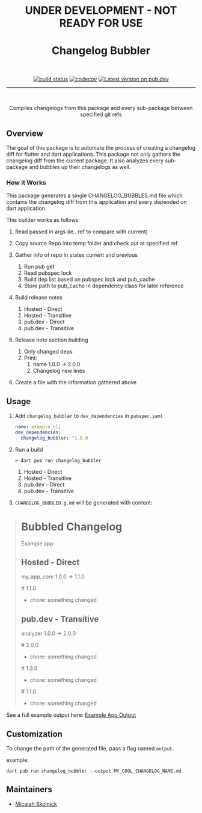 <h1 align="center">UNDER DEVELOPMENT - NOT READY FOR USE</h1>
<h1 align="center">Changelog Bubbler</h1>
<br/>

<p align="center">
<a href="https://github.com/m-skolnick/changelog_bubbler/actions/workflows/build.yaml"><img src="https://github.com/m-skolnick/changelog_bubbler/actions/workflows/build.yaml/badge.svg" alt="build status"></a>
<a href="https://codecov.io/gh/m-skolnick/changelog_bubbler"><img src="https://codecov.io/gh/m-skolnick/changelog_bubbler/branch/main/graph/badge.svg" alt="codecov"></a>
<a href="https://pub.dev/packages/changelog_bubbler"><img src="https://img.shields.io/pub/v/changelog_bubbler.svg" alt="Latest version on pub.dev"></a>
</p>

---
<br/>

<p align="center">Compiles changelogs from this package and every sub-package between specified git refs</p>

## Overview

The goal of this package is to automate the process of creating a changelog diff for flutter and dart applications. This package not only gathers the changelog diff from the current package. It also analyzes every sub-package and bubbles up their changelogs as well.

### How it Works

This package generates a single CHANGELOG_BUBBLES.md file which contains the changelog diff from this application and every depended on dart application.

This builder works as follows:
1. Read passed in args (ie.. ref to compare with current)
1. Copy source Repo into temp folder and check out at specified ref
1. Gather info of repo in states current and previous
    1. Run pub get
    1. Read pubspec lock
    1. Build dep list based on pubspec lock and pub_cache
    1. Store path to pub_cache in dependency class for later reference
1. Build release notes
    1. Hosted - Direct
    1. Hosted - Transitive
    1. pub.dev - Direct
    1. pub.dev - Transitive
1. Release note section building
    1. Only changed deps
    1. Print:
        1. name 1.0.0 -> 2.0.0
        1. Changelog new lines

1. Create a file with the information gathered above

## Usage
1. Add `changelog_bubbler` to `dev_dependencies` in `pubspec.yaml`

    ```yaml
    name: example_cli
    dev_dependencies:
      changelog_bubbler: ^1.0.0
    ```

1. Run a build

    ```console
    > dart pub run changelog_bubbler
    ```
    1. Hosted - Direct
    1. Hosted - Transitive
    1. pub.dev - Direct
    1. pub.dev - Transitive
1. `CHANGELOG_BUBBLED.g.md` will be generated with content:
># Bubbled Changelog
>
>Example app
>
>## Hosted - Direct
>
>my_app_core 1.0.0 -> 1.1.0
>
>\# 1.1.0
>- chore: something changed
>
>## pub.dev - Transitive
>
>analyzer 1.0.0 -> 2.0.0
>
>\# 2.0.0
>- chore: something changed
>
>\# 1.3.0
>- chore: something changed
>
>\# 1.1.0
>- chore: something changed
>

See a full example output here: [Example App Output][example_app_output]

## Customization

To change the path of the generated file, pass a flag named `output`.

example:
```
dart pub run changelog_bubbler --output MY_COOL_CHANGELOG_NAME.md
```


## Maintainers

- [Micaiah Skolnick](https://github.com/m-skolnick)

[example_app_output]: https://github.com/m-skolnick/changelog_bubbler/blob/main/example/my_output_file.md